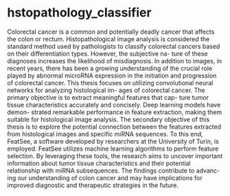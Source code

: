 # hstopathology_classifier

Colorectal cancer is a common and potentially deadly cancer that affects the colon or rectum.
Histopathological image analysis is considered the standard method used by pathologists to
classify colorectal cancers based on their differentiation types. However, the subjective na-
ture of these diagnoses increases the likelihood of misdiagnosis. In addition to images, in
recent years, there has been a growing understanding of the crucial role played by abnormal
microRNA expression in the initiation and progression of colorectal cancer.
This thesis focuses on utilizing convolutional neural networks for analyzing histological im-
ages of colorectal cancer. The primary objective is to extract meaningful features that cap-
ture tumor tissue characteristics accurately and concisely. Deep learning models have demon-
strated remarkable performance in feature extraction, making them suitable for histological
image analysis. The secondary objective of this thesis is to explore the potential connection
between the features extracted from histological images and specific miRNA sequences. To
this end, FeatSee, a software developed by researchers at the University of Turin, is employed.
FeatSee utilizes machine learning algorithms to perform feature selection. By leveraging these
tools, the research aims to uncover important information about tumor tissue characteristics
and their potential relationship with miRNA subsequences. The findings contribute to advanc-
ing our understanding of colon cancer and may have implications for improved diagnostic and
therapeutic strategies in the future.
